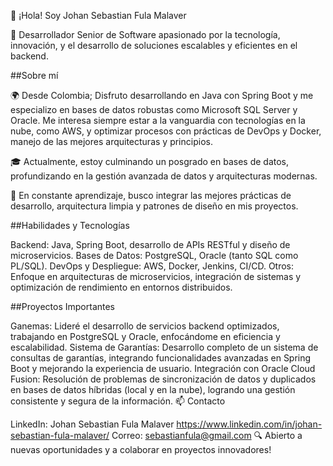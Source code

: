 👋 ¡Hola! Soy Johan Sebastian Fula Malaver

🚀 Desarrollador Senior de Software apasionado por la tecnología, innovación, y el desarrollo de soluciones escalables y eficientes en el backend.

##Sobre mí

🌍 Desde Colombia; Disfruto desarrollando en Java con Spring Boot y me especializo en bases de datos robustas como Microsoft SQL Server y Oracle. Me interesa siempre estar a la vanguardia con tecnologías en la nube, como AWS, y optimizar procesos con prácticas de DevOps y Docker, manejo de las mejores arquitecturas y principios.

🎓 Actualmente, estoy culminando un posgrado en bases de datos, profundizando en la gestión avanzada de datos y arquitecturas modernas.

🌱 En constante aprendizaje, busco integrar las mejores prácticas de desarrollo, arquitectura limpia y patrones de diseño en mis proyectos.

##Habilidades y Tecnologías

Backend: Java, Spring Boot, desarrollo de APIs RESTful y diseño de microservicios.
Bases de Datos: PostgreSQL, Oracle (tanto SQL como PL/SQL).
DevOps y Despliegue: AWS, Docker, Jenkins, CI/CD.
Otros: Enfoque en arquitecturas de microservicios, integración de sistemas y optimización de rendimiento en entornos distribuidos.

##Proyectos Importantes

Ganemas: Lideré el desarrollo de servicios backend optimizados, trabajando en PostgreSQL y Oracle, enfocándome en eficiencia y escalabilidad.
Sistema de Garantías: Desarrollo completo de un sistema de consultas de garantías, integrando funcionalidades avanzadas en Spring Boot y mejorando la experiencia de usuario.
Integración con Oracle Cloud Fusion: Resolución de problemas de sincronización de datos y duplicados en bases de datos híbridas (local y en la nube), logrando una gestión consistente y segura de la información.
📫 Contacto

LinkedIn: Johan Sebastian Fula Malaver https://www.linkedin.com/in/johan-sebastian-fula-malaver/
Correo: sebastianfula@gmail.com
🔍 Abierto a nuevas oportunidades y a colaborar en proyectos innovadores!
